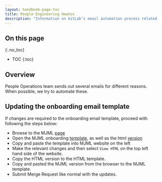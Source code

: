 ```yaml
---
layout: handbook-page-toc
title: People Engineering Howtos
description: "Information on GitLab's email automation process related to People Group tasks."
---
```


## On this page

{:.no_toc}

- TOC
{:toc}

## Overview

People Operations team sends out several emails for different reasons. When possible, we try to automate these.

## Updating the onboarding email template

If changes are required to the onboarding email template, proceed with following the steps below:

- Browse to the MJML [page](https://mjml.io/try-it-live/)
- Open the MJML onboarding [template](https://gitlab.com/gitlab-com/people-group/people-operations/employment-templates/-/blob/main/email_templates/onboarding_email.mjml), as well as the html [version](https://gitlab.com/gitlab-com/people-group/people-operations/employment-templates/-/blob/main/email_templates/onboarding_email.html)
- Copy and paste the template into MJML website on the left
- Make the relevant changes and then select `View HTML` on the top left hand side of the website.
- Copy the HTML version to the HTML template.
- Copy and pasted the MJML version from the browser to the MJML template.
- Submit Merge Request like normal with the updates.